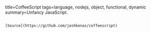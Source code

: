 title=CoffeeScript
tags=language, nodejs, object, functional, dynamic
summary=Unfancy JavaScript.
~~~~~~

[Source](https://github.com/jashkenas/coffeescript)

